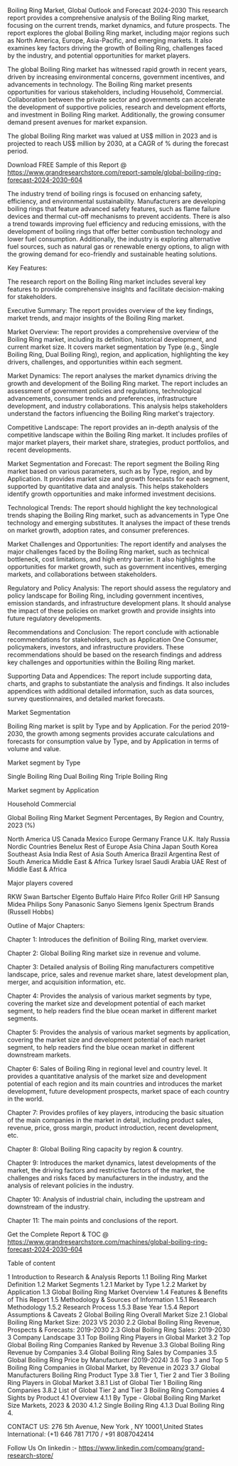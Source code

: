Boiling Ring Market, Global Outlook and Forecast 2024-2030
This research report provides a comprehensive analysis of the Boiling Ring market, focusing on the current trends, market dynamics, and future prospects. The report explores the global Boiling Ring market, including major regions such as North America, Europe, Asia-Pacific, and emerging markets. It also examines key factors driving the growth of Boiling Ring, challenges faced by the industry, and potential opportunities for market players.

The global Boiling Ring market has witnessed rapid growth in recent years, driven by increasing environmental concerns, government incentives, and advancements in technology. The Boiling Ring market presents opportunities for various stakeholders, including Household, Commercial. Collaboration between the private sector and governments can accelerate the development of supportive policies, research and development efforts, and investment in Boiling Ring market. Additionally, the growing consumer demand present avenues for market expansion.

The global Boiling Ring market was valued at US$ million in 2023 and is projected to reach US$ million by 2030, at a CAGR of % during the forecast period.

Download FREE Sample of this Report @ https://www.grandresearchstore.com/report-sample/global-boiling-ring-forecast-2024-2030-604


The industry trend of boiling rings is focused on enhancing safety, efficiency, and environmental sustainability. Manufacturers are developing boiling rings that feature advanced safety features, such as flame failure devices and thermal cut-off mechanisms to prevent accidents. There is also a trend towards improving fuel efficiency and reducing emissions, with the development of boiling rings that offer better combustion technology and lower fuel consumption. Additionally, the industry is exploring alternative fuel sources, such as natural gas or renewable energy options, to align with the growing demand for eco-friendly and sustainable heating solutions.

Key Features:

The research report on the Boiling Ring market includes several key features to provide comprehensive insights and facilitate decision-making for stakeholders.

Executive Summary: The report provides overview of the key findings, market trends, and major insights of the Boiling Ring market.

Market Overview: The report provides a comprehensive overview of the Boiling Ring market, including its definition, historical development, and current market size. It covers market segmentation by Type (e.g., Single Boiling Ring, Dual Boiling Ring), region, and application, highlighting the key drivers, challenges, and opportunities within each segment.

Market Dynamics: The report analyses the market dynamics driving the growth and development of the Boiling Ring market. The report includes an assessment of government policies and regulations, technological advancements, consumer trends and preferences, infrastructure development, and industry collaborations. This analysis helps stakeholders understand the factors influencing the Boiling Ring market's trajectory.

Competitive Landscape: The report provides an in-depth analysis of the competitive landscape within the Boiling Ring market. It includes profiles of major market players, their market share, strategies, product portfolios, and recent developments.

Market Segmentation and Forecast: The report segment the Boiling Ring market based on various parameters, such as by Type, region, and by Application. It provides market size and growth forecasts for each segment, supported by quantitative data and analysis. This helps stakeholders identify growth opportunities and make informed investment decisions.

Technological Trends: The report should highlight the key technological trends shaping the Boiling Ring market, such as advancements in Type One technology and emerging substitutes. It analyses the impact of these trends on market growth, adoption rates, and consumer preferences.

Market Challenges and Opportunities: The report identify and analyses the major challenges faced by the Boiling Ring market, such as technical bottleneck, cost limitations, and high entry barrier. It also highlights the opportunities for market growth, such as government incentives, emerging markets, and collaborations between stakeholders.

Regulatory and Policy Analysis: The report should assess the regulatory and policy landscape for Boiling Ring, including government incentives, emission standards, and infrastructure development plans. It should analyse the impact of these policies on market growth and provide insights into future regulatory developments.

Recommendations and Conclusion: The report conclude with actionable recommendations for stakeholders, such as Application One Consumer, policymakers, investors, and infrastructure providers. These recommendations should be based on the research findings and address key challenges and opportunities within the Boiling Ring market.

Supporting Data and Appendices: The report include supporting data, charts, and graphs to substantiate the analysis and findings. It also includes appendices with additional detailed information, such as data sources, survey questionnaires, and detailed market forecasts.

Market Segmentation

Boiling Ring market is split by Type and by Application. For the period 2019-2030, the growth among segments provides accurate calculations and forecasts for consumption value by Type, and by Application in terms of volume and value.

Market segment by Type



Single Boiling Ring
Dual Boiling Ring
Triple Boiling Ring


Market segment by Application



Household
Commercial


Global Boiling Ring Market Segment Percentages, By Region and Country, 2023 (%)



North America
US
Canada
Mexico
Europe
Germany
France
U.K.
Italy
Russia
Nordic Countries
Benelux
Rest of Europe
Asia
China
Japan
South Korea
Southeast Asia
India
Rest of Asia
South America
Brazil
Argentina
Rest of South America
Middle East & Africa
Turkey
Israel
Saudi Arabia
UAE
Rest of Middle East & Africa


Major players covered



RKW
Swan
Bartscher
Elgento
Buffalo
Haire
Pifco
Roller Grill
HP
Sansung
Midea
Philips
Sony
Panasonic
Sanyo
Siemens
Igenix
Spectrum Brands (Russell Hobbs)


Outline of Major Chapters:

Chapter 1: Introduces the definition of Boiling Ring, market overview.

Chapter 2: Global Boiling Ring market size in revenue and volume.

Chapter 3: Detailed analysis of Boiling Ring manufacturers competitive landscape, price, sales and revenue market share, latest development plan, merger, and acquisition information, etc.

Chapter 4: Provides the analysis of various market segments by type, covering the market size and development potential of each market segment, to help readers find the blue ocean market in different market segments.

Chapter 5: Provides the analysis of various market segments by application, covering the market size and development potential of each market segment, to help readers find the blue ocean market in different downstream markets.

Chapter 6: Sales of Boiling Ring in regional level and country level. It provides a quantitative analysis of the market size and development potential of each region and its main countries and introduces the market development, future development prospects, market space of each country in the world.

Chapter 7: Provides profiles of key players, introducing the basic situation of the main companies in the market in detail, including product sales, revenue, price, gross margin, product introduction, recent development, etc.

Chapter 8: Global Boiling Ring capacity by region & country.

Chapter 9: Introduces the market dynamics, latest developments of the market, the driving factors and restrictive factors of the market, the challenges and risks faced by manufacturers in the industry, and the analysis of relevant policies in the industry.

Chapter 10: Analysis of industrial chain, including the upstream and downstream of the industry.

Chapter 11: The main points and conclusions of the report.

Get the Complete Report & TOC @ https://www.grandresearchstore.com/machines/global-boiling-ring-forecast-2024-2030-604

Table of content

1 Introduction to Research & Analysis Reports
1.1 Boiling Ring Market Definition
1.2 Market Segments
1.2.1 Market by Type
1.2.2 Market by Application
1.3 Global Boiling Ring Market Overview
1.4 Features & Benefits of This Report
1.5 Methodology & Sources of Information
1.5.1 Research Methodology
1.5.2 Research Process
1.5.3 Base Year
1.5.4 Report Assumptions & Caveats
2 Global Boiling Ring Overall Market Size
2.1 Global Boiling Ring Market Size: 2023 VS 2030
2.2 Global Boiling Ring Revenue, Prospects & Forecasts: 2019-2030
2.3 Global Boiling Ring Sales: 2019-2030
3 Company Landscape
3.1 Top Boiling Ring Players in Global Market
3.2 Top Global Boiling Ring Companies Ranked by Revenue
3.3 Global Boiling Ring Revenue by Companies
3.4 Global Boiling Ring Sales by Companies
3.5 Global Boiling Ring Price by Manufacturer (2019-2024)
3.6 Top 3 and Top 5 Boiling Ring Companies in Global Market, by Revenue in 2023
3.7 Global Manufacturers Boiling Ring Product Type
3.8 Tier 1, Tier 2 and Tier 3 Boiling Ring Players in Global Market
3.8.1 List of Global Tier 1 Boiling Ring Companies
3.8.2 List of Global Tier 2 and Tier 3 Boiling Ring Companies
4 Sights by Product
4.1 Overview
4.1.1 By Type - Global Boiling Ring Market Size Markets, 2023 & 2030
4.1.2 Single Boiling Ring
4.1.3 Dual Boiling Ring
4.

CONTACT US:
276 5th Avenue, New York , NY 10001,United States
International: (+1) 646 781 7170 / +91 8087042414

Follow Us On linkedin :- https://www.linkedin.com/company/grand-research-store/


